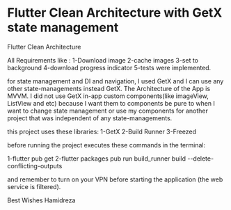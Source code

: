# Flutter Clean Architecture with GetX state management



Flutter Clean Architecture

All Requirements like :
1-Download image
2-cache images
3-set to background
4-download progress indicator
5-tests
were implemented.

for state management and DI and navigation, I used GetX and I can use any other state-managements instead GetX.
The Architecture of the App is MVVM.
I did not use GetX in-app custom components(like imageView, ListView and etc) because I want them to components be pure
to when I want to change state management or use my components for another project that was independent of any state-managements.


this project uses these libraries:
1-GetX
2-Build Runner
3-Freezed


before running the project executes these commands in the terminal:

1-flutter pub get
2-flutter packages pub run build_runner build --delete-conflicting-outputs

and remember to turn on your VPN before starting the application (the web service is filtered).

Best Wishes
Hamidreza


